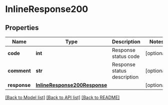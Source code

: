 # InlineResponse200

## Properties
Name | Type | Description | Notes
------------ | ------------- | ------------- | -------------
**code** | **int** | Response status code | [optional] 
**comment** | **str** | Response status description | [optional] 
**response** | [**InlineResponse200Response**](InlineResponse200Response.md) |  | [optional] 

[[Back to Model list]](../README.md#documentation-for-models) [[Back to API list]](../README.md#documentation-for-api-endpoints) [[Back to README]](../README.md)


